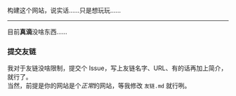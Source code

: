 构建这个网站，说实话……只是想玩玩……

---

目前**真滴**没啥东西……

### 提交友链
我对于友链没啥限制，提交个 Issue，写上友链名字、URL、有的话再加上简介，就行了。  
当然，前提是你的网站是个*正常*的网站，等我修改 `友链.md` 就行咧。

